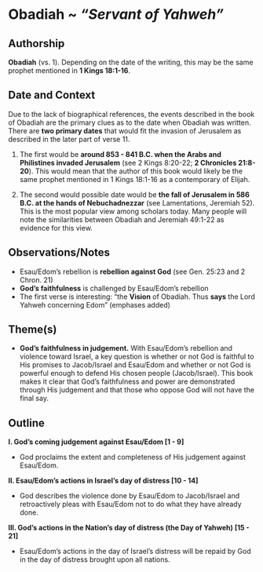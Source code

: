 # Obadiah ~ *“Servant of Yahweh”*

## Authorship  
**Obadiah** (vs. 1).  Depending on the date of the writing, this may be the same prophet mentioned in **1 Kings 18:1-16**.

## Date and Context
Due to the lack of biographical references, the events described in the book of Obadiah are the  primary clues as to the date when Obadiah was written.  There are **two primary dates** that would fit the invasion of Jerusalem as described in the later part of verse 11.

1. The first would be **around 853 - 841 B.C. when the Arabs and Philistines invaded Jerusalem** (see 2 Kings 8:20-22; **2 Chronicles 21:8-20**).  This would mean that the author of this book would likely be the same prophet mentioned in 1 Kings 18:1-16 as a contemporary of Elijah.

2. The second would possible date would be **the fall of Jerusalem in 586 B.C. at the hands of Nebuchadnezzar** (see Lamentations, Jeremiah 52). This is the most popular view among scholars today.  Many people will note the similarities between Obadiah and Jeremiah 49:1-22 as evidence for this view. 

## Observations/Notes
- Esau/Edom’s rebellion is **rebellion against God** (see Gen. 25:23 and  2 Chron. 21)
- **God’s faithfulness** is challenged by Esau/Edom’s rebellion
- The first verse is interesting: “the **Vision** of Obadiah.  Thus **says** the Lord Yahweh concerning Edom” (emphases added)

## Theme(s)
- **God’s faithfulness in judgement.**  With Esau/Edom’s rebellion and violence toward Israel, a key question is whether or not God is faithful to His promises to Jacob/Israel and Esau/Edom and whether or not God is powerful enough to defend His chosen people (Jacob/Israel).  This book makes it clear that God’s  faithfulness and power are demonstrated through His judgement and that those who oppose God will not have the final say.

## Outline
**I. God’s coming judgement against Esau/Edom  [1 - 9]**

  - God proclaims the extent and completeness of His judgement against Esau/Edom.

**II. Esau/Edom’s actions in Israel’s day of distress  [10 - 14]**

  - God describes the violence done by Esau/Edom to Jacob/Israel and retroactively pleas with Esau/Edom not to do what they have already done. 

**III. God’s actions in the Nation’s day of distress (the Day of Yahweh)  [15 - 21]**

  - Esau/Edom’s actions in the day of Israel’s distress will be repaid by God in the day of distress brought upon all nations.


